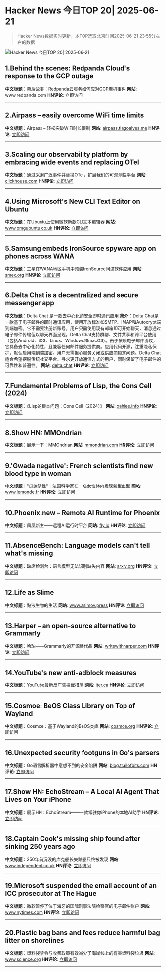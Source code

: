 # Hacker News 今日TOP 20| 2025-06-21

> Hacker News数据实时更新，本TOP选取北京时间2025-06-21 23:55分左右的数据

![Hacker News 今日TOP 20| 2025-06-21](https://img.chuhaix.com/2024/0910_imageFile-1665440404179-628424718_1725901191.png)

## 1.Behind the scenes: Redpanda Cloud's response to the GCP outage
**中文标题**：幕后故事：Redpanda云服务如何应对GCP宕机事件
**网站**:  <a href='https://www.redpanda.com/blog/gcp-outage-june-redpanda-cloud' target='_blank' rel='nofollow'>www.redpanda.com</a>
**HN评论**:  <a href='https://news.ycombinator.com/item?id=44338089&utm_source=www.chuhaix.com' target='_blank' rel='nofollow'>立即访问</a>

---

## 2.Airpass – easily overcome WiFi time limits
**中文标题**：Airpass – 轻松突破WiFi时长限制
**网站**:  <a href='https://airpass.tiagoalves.me/' target='_blank' rel='nofollow'>airpass.tiagoalves.me</a>
**HN评论**:  <a href='https://news.ycombinator.com/item?id=44310763&utm_source=www.chuhaix.com' target='_blank' rel='nofollow'>立即访问</a>

---

## 3.Scaling our observability platform by embracing wide events and replacing OTel
**中文标题**：通过采用广泛事件并替换OTel，扩展我们的可观测性平台
**网站**:  <a href='https://clickhouse.com/blog/scaling-observability-beyond-100pb-wide-events-replacing-otel' target='_blank' rel='nofollow'>clickhouse.com</a>
**HN评论**:  <a href='https://news.ycombinator.com/item?id=44336015&utm_source=www.chuhaix.com' target='_blank' rel='nofollow'>立即访问</a>

---

## 4.Using Microsoft's New CLI Text Editor on Ubuntu
**中文标题**：在Ubuntu上使用微软新款CLI文本编辑器
**网站**:  <a href='https://www.omgubuntu.co.uk/2025/06/microsoft-edit-text-editor-ubuntu' target='_blank' rel='nofollow'>www.omgubuntu.co.uk</a>
**HN评论**:  <a href='https://news.ycombinator.com/item?id=44306892&utm_source=www.chuhaix.com' target='_blank' rel='nofollow'>立即访问</a>

---

## 5.Samsung embeds IronSource spyware app on phones across WANA
**中文标题**：三星在WANA地区手机中预装IronSource间谍软件应用
**网站**:  <a href='https://smex.org/open-letter-to-samsung-end-forced-israeli-app-installations-in-the-wana-region/' target='_blank' rel='nofollow'>smex.org</a>
**HN评论**:  <a href='https://news.ycombinator.com/item?id=44334167&utm_source=www.chuhaix.com' target='_blank' rel='nofollow'>立即访问</a>

---

## 6.Delta Chat is a decentralized and secure messenger app
**中文标题**：Delta Chat 是一款去中心化的安全即时通讯应用
**简介**：Delta Chat是一款基于电子邮件的即时通讯应用，使用开放标准如SMTP、IMAP和Autocrypt端到端加密。它不需要注册新账号，用户只需使用现有邮箱即可开始聊天，消息通过电子邮件传输但以聊天界面呈现。Delta Chat支持群聊、文件共享和跨平台使用（包括Android、iOS、Linux、Windows和macOS）。由于依赖电子邮件协议，它具备去中心化特性，且兼容任何邮件服务提供商。应用代码开源，注重隐私保护，默认启用端到端加密。用户无需担心服务关闭或供应商锁定问题。Delta Chat适合希望摆脱传统社交平台、寻求更开放通信方式的用户，同时保留了电子邮件的可靠性和普遍性。
**网站**:  <a href='https://delta.chat/en/' target='_blank' rel='nofollow'>delta.chat</a>
**HN评论**:  <a href='https://news.ycombinator.com/item?id=44335065&utm_source=www.chuhaix.com' target='_blank' rel='nofollow'>立即访问</a>

---

## 7.Fundamental Problems of Lisp, the Cons Cell (2024)
**中文标题**：《Lisp的根本问题：Cons Cell（2024）》
**网站**:  <a href='http://xahlee.info/comp/lisp_cons_problem.html' target='_blank' rel='nofollow'>xahlee.info</a>
**HN评论**:  <a href='https://news.ycombinator.com/item?id=44310996&utm_source=www.chuhaix.com' target='_blank' rel='nofollow'>立即访问</a>

---

## 8.Show HN: MMOndrian
**中文标题**：展示一下：MMOndrian
**网站**:  <a href='https://mmondrian.com/' target='_blank' rel='nofollow'>mmondrian.com</a>
**HN评论**:  <a href='https://news.ycombinator.com/item?id=44336381&utm_source=www.chuhaix.com' target='_blank' rel='nofollow'>立即访问</a>

---

## 9.'Gwada negative': French scientists find new blood type in woman
**中文标题**："瓜达阴性"：法国科学家在一名女性体内发现新型血型
**网站**:  <a href='https://www.lemonde.fr/en/science/article/2025/06/21/gwada-negative-french-scientists-find-new-blood-type-in-woman_6742577_10.html' target='_blank' rel='nofollow'>www.lemonde.fr</a>
**HN评论**:  <a href='https://news.ycombinator.com/item?id=44335517&utm_source=www.chuhaix.com' target='_blank' rel='nofollow'>立即访问</a>

---

## 10.Phoenix.new – Remote AI Runtime for Phoenix
**中文标题**：凤凰新生——远程AI运行时平台
**网站**:  <a href='https://fly.io/blog/phoenix-new-the-remote-ai-runtime/' target='_blank' rel='nofollow'>fly.io</a>
**HN评论**:  <a href='https://news.ycombinator.com/item?id=44328326&utm_source=www.chuhaix.com' target='_blank' rel='nofollow'>立即访问</a>

---

## 11.AbsenceBench: Language models can't tell what's missing
**中文标题**：缺席检测台：语言模型无法识别缺失内容
**网站**:  <a href='https://arxiv.org/abs/2506.11440' target='_blank' rel='nofollow'>arxiv.org</a>
**HN评论**:  <a href='https://news.ycombinator.com/item?id=44332699&utm_source=www.chuhaix.com' target='_blank' rel='nofollow'>立即访问</a>

---

## 12.Life as Slime
**中文标题**：黏液生物的生活
**网站**:  <a href='https://www.asimov.press/p/slime' target='_blank' rel='nofollow'>www.asimov.press</a>
**HN评论**:  <a href='https://news.ycombinator.com/item?id=44298666&utm_source=www.chuhaix.com' target='_blank' rel='nofollow'>立即访问</a>

---

## 13.Harper – an open-source alternative to Grammarly
**中文标题**：哈珀——Grammarly的开源替代品
**网站**:  <a href='https://writewithharper.com' target='_blank' rel='nofollow'>writewithharper.com</a>
**HN评论**:  <a href='https://news.ycombinator.com/item?id=44331362&utm_source=www.chuhaix.com' target='_blank' rel='nofollow'>立即访问</a>

---

## 14.YouTube's new anti-adblock measures
**中文标题**：YouTube最新反广告拦截措施
**网站**:  <a href='https://iter.ca/post/yt-adblock/' target='_blank' rel='nofollow'>iter.ca</a>
**HN评论**:  <a href='https://news.ycombinator.com/item?id=44329712&utm_source=www.chuhaix.com' target='_blank' rel='nofollow'>立即访问</a>

---

## 15.Cosmoe: BeOS Class Library on Top of Wayland
**中文标题**：Cosmoe：基于Wayland的BeOS类库
**网站**:  <a href='https://cosmoe.org/index.html' target='_blank' rel='nofollow'>cosmoe.org</a>
**HN评论**:  <a href='https://news.ycombinator.com/item?id=44335907&utm_source=www.chuhaix.com' target='_blank' rel='nofollow'>立即访问</a>

---

## 16.Unexpected security footguns in Go's parsers
**中文标题**：Go语言解析器中意想不到的安全陷阱
**网站**:  <a href='https://blog.trailofbits.com/2025/06/17/unexpected-security-footguns-in-gos-parsers/' target='_blank' rel='nofollow'>blog.trailofbits.com</a>
**HN评论**:  <a href='https://news.ycombinator.com/item?id=44308953&utm_source=www.chuhaix.com' target='_blank' rel='nofollow'>立即访问</a>

---

## 17.Show HN: EchoStream – A Local AI Agent That Lives on Your iPhone
**中文标题**：展示HN：EchoStream——一款常驻你iPhone的本地AI助手
**HN评论**:  <a href='https://news.ycombinator.com/item?id=44318655&utm_source=www.chuhaix.com' target='_blank' rel='nofollow'>立即访问</a>

---

## 18.Captain Cook's missing ship found after sinking 250 years ago
**中文标题**：250年前沉没的库克船长失踪船只终被发现
**网站**:  <a href='https://www.independent.co.uk/news/science/captain-cook-missing-ship-found-hms-endeavour-b2771322.html' target='_blank' rel='nofollow'>www.independent.co.uk</a>
**HN评论**:  <a href='https://news.ycombinator.com/item?id=44303767&utm_source=www.chuhaix.com' target='_blank' rel='nofollow'>立即访问</a>

---

## 19.Microsoft suspended the email account of an ICC prosecutor at The Hague
**中文标题**：微软暂停了位于海牙的国际刑事法院检察官的电子邮件账户
**网站**:  <a href='https://www.nytimes.com/2025/06/20/technology/us-tech-europe-microsoft-trump-icc.html' target='_blank' rel='nofollow'>www.nytimes.com</a>
**HN评论**:  <a href='https://news.ycombinator.com/item?id=44336915&utm_source=www.chuhaix.com' target='_blank' rel='nofollow'>立即访问</a>

---

## 20.Plastic bag bans and fees reduce harmful bag litter on shorelines
**中文标题**：塑料袋禁令与收费政策有效减少了海岸线上的有害塑料袋垃圾
**网站**:  <a href='https://www.science.org/doi/10.1126/science.adp9274' target='_blank' rel='nofollow'>www.science.org</a>
**HN评论**:  <a href='https://news.ycombinator.com/item?id=44333187&utm_source=www.chuhaix.com' target='_blank' rel='nofollow'>立即访问</a>

---

